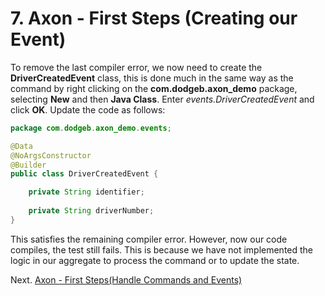 # 7. Axon - First Steps (Creating our Event)

To remove the last compiler error, we now need to create the **DriverCreatedEvent** class, this is done much in the same way as
the command by right clicking on the **com.dodgeb.axon_demo** package, selecting **New** and then **Java Class**. Enter 
*events.DriverCreatedEvent* and click **OK**. Update the code as follows:

``` java
package com.dodgeb.axon_demo.events;

@Data
@NoArgsConstructor
@Builder
public class DriverCreatedEvent {

    private String identifier;
    
    private String driverNumber;
}
```

This satisfies the remaining compiler error. However, now our code compiles, the test still fails. This is because we have not implemented
the logic in our aggregate to process the command or to update the state.

Next. [Axon - First Steps(Handle Commands and Events)](axon_first_handle.md)